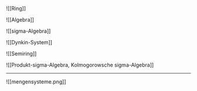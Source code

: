 ![[Ring]]

![[Algebra]]

![[sigma-Algebra]]

![[Dynkin-System]]

![[Semiring]]

![[Produkt-sigma-Algebra,  Kolmogorowsche sigma-Algebra]]

---

![[mengensysteme.png]]